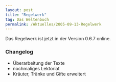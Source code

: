 ```yaml
---
layout: post
title: "Regelwerk"
tag: Das Weltenbuch
permalink: /Aktuelles/2005-09-13-Regelwerk
---
```



Das Regelwerk ist jetzt in der Version 0.6.7 online.

### Changelog

  - Überarbeitung der Texte
  - nochmaliges Lektoriat
  - Kräuter, Tränke und Gifte erweitert

